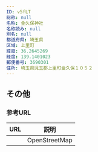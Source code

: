 ```yaml
---
ID: v5fLT
総称: null
名称: 金久保神社
名称読み: null
別名: null
都道府県: 埼玉県
区域: 上里町
緯度: 36.2645269
経度: 139.1401023
郵便番号: 3690301
住所: 埼玉県児玉郡上里町金久保１０５２
---
```


## その他

### 参考URL

| URL | 説明          |
| --- | ------------- |
|     | OpenStreetMap |
